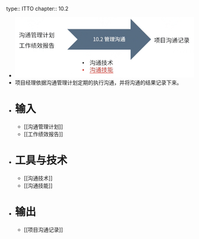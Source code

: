 type:: ITTO
chapter:: 10.2

- ![image.png](../assets/image_1747880867333_0.png)
- 项目经理依据沟通管理计划定期的执行沟通，并将沟通的结果记录下来。
- # 输入
	- [[沟通管理计划]]
	- [[工作绩效报告]]
- # 工具与技术
	- [[沟通技术]]
	- [[沟通技能]]
- # 输出
	- [[项目沟通记录]]